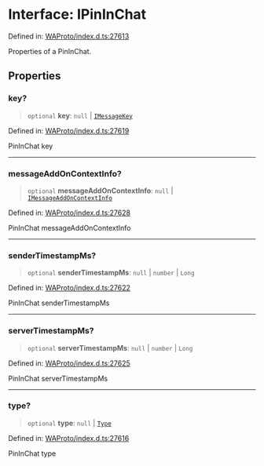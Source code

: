 # Interface: IPinInChat

Defined in: [WAProto/index.d.ts:27613](https://github.com/Fokusdotid/Baileys/blob/982cc5b3c62bfc7b56d2f8f8427b6c1a2dda856f/WAProto/index.d.ts#L27613)

Properties of a PinInChat.

## Properties

### key?

> `optional` **key**: `null` \| [`IMessageKey`](IMessageKey.md)

Defined in: [WAProto/index.d.ts:27619](https://github.com/Fokusdotid/Baileys/blob/982cc5b3c62bfc7b56d2f8f8427b6c1a2dda856f/WAProto/index.d.ts#L27619)

PinInChat key

***

### messageAddOnContextInfo?

> `optional` **messageAddOnContextInfo**: `null` \| [`IMessageAddOnContextInfo`](IMessageAddOnContextInfo.md)

Defined in: [WAProto/index.d.ts:27628](https://github.com/Fokusdotid/Baileys/blob/982cc5b3c62bfc7b56d2f8f8427b6c1a2dda856f/WAProto/index.d.ts#L27628)

PinInChat messageAddOnContextInfo

***

### senderTimestampMs?

> `optional` **senderTimestampMs**: `null` \| `number` \| `Long`

Defined in: [WAProto/index.d.ts:27622](https://github.com/Fokusdotid/Baileys/blob/982cc5b3c62bfc7b56d2f8f8427b6c1a2dda856f/WAProto/index.d.ts#L27622)

PinInChat senderTimestampMs

***

### serverTimestampMs?

> `optional` **serverTimestampMs**: `null` \| `number` \| `Long`

Defined in: [WAProto/index.d.ts:27625](https://github.com/Fokusdotid/Baileys/blob/982cc5b3c62bfc7b56d2f8f8427b6c1a2dda856f/WAProto/index.d.ts#L27625)

PinInChat serverTimestampMs

***

### type?

> `optional` **type**: `null` \| [`Type`](../namespaces/PinInChat/enumerations/Type.md)

Defined in: [WAProto/index.d.ts:27616](https://github.com/Fokusdotid/Baileys/blob/982cc5b3c62bfc7b56d2f8f8427b6c1a2dda856f/WAProto/index.d.ts#L27616)

PinInChat type
